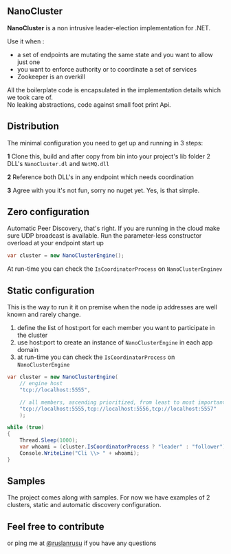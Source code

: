 ## NanoCluster  

**NanoCluster** is a non intrusive leader-election implementation for .NET. 

Use it when :

- a set of endpoints are mutating the same state and you want to allow just one
- you want to enforce authority or to coordinate a set of services
- Zookeeper is an overkill

All the boilerplate code is encapsulated in the implementation details which we took care of.  
No leaking abstractions, code against small foot print Api.


## Distribution ##
The minimal configuration you need to get up and running in 3 steps:

**1** Clone this, build and after copy from bin into your project's lib folder 2 DLL's ```NanoCluster.dl``` and ```NetMQ.dll``` 

**2** Reference both DLL's in any endpoint which needs coordination

**3** Agree with you it's not fun, sorry no nuget yet. Yes, is that simple.

## Zero configuration ##
Automatic Peer Discovery, that's right. If you are running in the cloud make sure UDP broadcast is available. Run the parameter-less constructor overload at your endpoint start up

```csharp
var cluster = new NanoClusterEngine();
```
At run-time you can check the ```IsCoordinatorProcess``` on ```NanoClusterEnginev```

## Static configuration ##
This is the way to run it it on premise when the node ip addresses are well known and rarely change.

1. define the list of host:port for each member you want to participate in the cluster   
2. use host:port to create an instance of ```NanoClusterEngine``` in each app domain
3. at run-time you can check the ```IsCoordinatorProcess``` on ```NanoClusterEngine```


```csharp
var cluster = new NanoClusterEngine(
    // engine host	
    "tcp://localhost:5555",

    // all members, ascending prioritized, from least to most important
    "tcp://localhost:5555,tcp://localhost:5556,tcp://localhost:5557"
    );

while (true)
{
    Thread.Sleep(1000);
    var whoami = (cluster.IsCoordinatorProcess ? "leader" : "follower");
    Console.WriteLine("Cli \\> " + whoami);
}
```

## Samples ##
The project comes along with samples. For now we have examples of 2 clusters, static and automatic discovery configuration. 



## Feel free to contribute ##
or ping me at [@ruslanrusu](https://twitter.com/ruslanrusu) if you have any questions